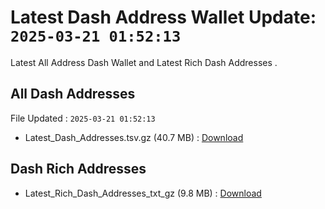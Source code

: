 # Latest Dash Address Wallet Update: `2025-03-21 01:52:13`

Latest All Address Dash Wallet and Latest Rich Dash Addresses .

## All Dash Addresses

File Updated : `2025-03-21 01:52:13`

- Latest_Dash_Addresses.tsv.gz (40.7 MB) : [Download](https://github.com/Pymmdrza/Rich-Address-Wallet/releases/tag/Dash)

## Dash Rich Addresses

- Latest_Rich_Dash_Addresses_txt_gz (9.8 MB) : [Download](https://github.com/Pymmdrza/Rich-Address-Wallet/releases/tag/Dash)
